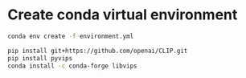 # Create conda virtual environment
```bash
conda env create -f environment.yml

pip install git+https://github.com/openai/CLIP.git
pip install pyvips
conda install -c conda-forge libvips

```